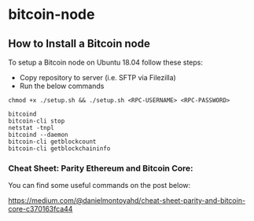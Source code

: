 # bitcoin-node

## How to Install a Bitcoin node

To setup a Bitcoin node on Ubuntu 18.04 follow these steps:
- Copy repository to server (i.e. SFTP via Filezilla)
- Run the below commands

```
chmod +x ./setup.sh && ./setup.sh <RPC-USERNAME> <RPC-PASSWORD>
```

```
bitcoind
bitcoin-cli stop
netstat -tnpl
bitcoind --daemon
bitcoin-cli getblockcount
bitcoin-cli getblockchaininfo
```

### Cheat Sheet: Parity Ethereum and Bitcoin Core:
You can find some useful commands on the post below:

https://medium.com/@danielmontoyahd/cheat-sheet-parity-and-bitcoin-core-c370163fca44
